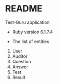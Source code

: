 # README

Test-Guru application

* Ruby version
6.1.7.4

* The list of entities
1. User
2. Auditor
3. Question 
4. Answer
5. Test
6. Result



